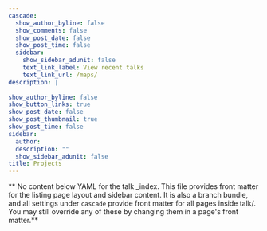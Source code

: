 ```yaml
---
cascade:
  show_author_byline: false
  show_comments: false
  show_post_date: false
  show_post_time: false
  sidebar:
    show_sidebar_adunit: false
    text_link_label: View recent talks
    text_link_url: /maps/
description: |
  
show_author_byline: false
show_button_links: true
show_post_date: false
show_post_thumbnail: true
show_post_time: false
sidebar:
  author:
  description: ""
  show_sidebar_adunit: false
title: Projects
---
```


** No content below YAML for the talk _index. This file provides front matter for the listing page layout and sidebar content. It is also a branch bundle, and all settings under `cascade` provide front matter for all pages inside talk/. You may still override any of these by changing them in a page's front matter.**
